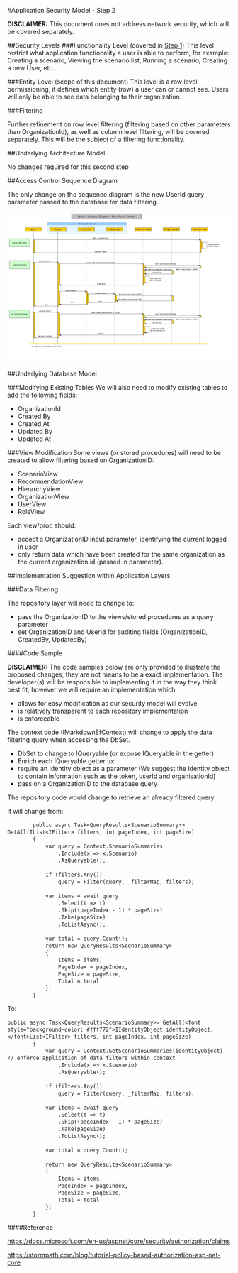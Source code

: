 #Application Security Model - Step 2

**DISCLAIMER:** This document does not address network security, which will be covered separately.

##Security Levels
###Functionality Level (covered in [Step 1](006.security_model_design.MD))
This level restrict what application functionality a user is able to perform, for example: Creating a scenario, Viewing the scenario list, Running a scenario, Creating a new User, etc...

###Entity Level (scope of this document)
This level is a row level permissioning, it defines which entity (row) a user can or cannot see. Users will only be able to see data belonging to their organization.

###Filtering

Further refinement on row level filtering (filtering based on other parameters than OrganizationId), as well as column level filtering, will be covered separately. This will be the subject of a filtering functionality.

##Underlying Architecture Model

No changes required for this second step

##Access Control Sequence Diagram

The only change on the sequence diagram is the new UserId query parameter passed to the database for data filtering.

![alt text](./images/seq_sp6_dataaccess.jpg)

##Underlying Database Model

###Modifying Existing Tables
We will also need to modify existing tables to add the following fields:

* OrganizationId
* Created By
* Created At
* Updated By
* Updated At

###View Modification
Some views (or stored procedures) will need to be created to allow filtering based on OrganizationID:

* ScenarioView
* RecommendationView
* HierarchyView
* OrganizationView
* UserView
* RoleView

Each view/proc should:

* accept a OrganizationID input parameter, identifying the current logged in user
* only return data which have been created for the same organization as the current organization id (passed in parameter).


##Implementation Suggestion within Application Layers

###Data Filtering

The repository layer will need to change to:

* pass the OrganizationID to the views/stored procedures as a query parameter
* set OrganizationID and UserId for auditing fields (OrganizationID, CreatedBy, UpdatedBy)

####Code Sample

**DISCLAIMER:** The code samples below are only provided to illustrate the proposed changes, they are not means to be a exact implementation. The developer(s) will be responsible to implementing it in the way they think best fit; however we will require an implementation which: 

 * allows for easy modification as our security model will evolve
 * is relatively transparent to each repository implementation 
 * is enforceable




The context code (IMarkdownEfContext) will change to apply the data filtering query when accessing the DbSet.

* DbSet to change to IQueryable (or expose IQueryable in the getter)
* Enrich each IQueryable getter to:
 * require an Identity object as a parameter (We suggest the identity object to contain information such as the token, userId and organisationId)
 * pass on a OrganizationID to the database query

The repository code would change to retrieve an already filtered query.

It will change from:

```
        public async Task<QueryResults<ScenarioSummary>> GetAll(IList<IFilter> filters, int pageIndex, int pageSize)
        {
            var query = Context.ScenarioSummaries
                .Include(x => x.Scenario)
                .AsQueryable();
                
            if (filters.Any())
                query = Filter(query, _filterMap, filters);
                
            var items = await query
                .Select(t => t)
                .Skip((pageIndex - 1) * pageSize)
                .Take(pageSize)
                .ToListAsync();
                
            var total = query.Count();
            return new QueryResults<ScenarioSummary>
			{
                Items = items,
				PageIndex = pageIndex,
				PageSize = pageSize,
                Total = total
			};
        }
```

To: 

```
public async Task<QueryResults<ScenarioSummary>> GetAll(<font style="background-color: #fff772">IIdentityObject identityObject, </font>List<IFilter> filters, int pageIndex, int pageSize)
        {
            var query = Context.GetScenarioSummaries(identityObject)    // enforce application of data filters within context
                .Include(x => x.Scenario)
                .AsQueryable();
                
            if (filters.Any())
                query = Filter(query, _filterMap, filters);
                
            var items = await query
                .Select(t => t)
                .Skip((pageIndex - 1) * pageSize)
                .Take(pageSize)
                .ToListAsync();

			var total = query.Count();

            return new QueryResults<ScenarioSummary>
			{
                Items = items,
				PageIndex = pageIndex,
				PageSize = pageSize,
                Total = total
			};
        }
```


####Reference

<https://docs.microsoft.com/en-us/aspnet/core/security/authorization/claims>

<https://stormpath.com/blog/tutorial-policy-based-authorization-asp-net-core>

